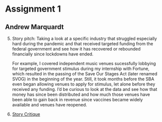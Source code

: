 # Assignment 1

## Andrew Marquardt

5. Story pitch: Taking a look at a specific industry that struggled especially hard during the pandemic and that received targeted funding from the federal government and see how it has recovered or rebounded financially since lockdowns have ended.

    For example, I covered independent music venues sucessfully lobbying for targeted government stimulus during my internship with Fortune, which resulted in the passing of the Save Our Stages Act (later renamed SVOG) in the beginning of the year. Still, it took months before the SBA even began allowing venues to apply for stimulus, let alone before they received any funding. I’d be curious to look at the data and see how that money has since been distributed and how much those venues have been able to gain back in revenue since vaccines became widely available and venues have reopened. 

4. [Story Critique](https://www.timesonline.com/news/20180107/making-living-off-of-selling-death-from-dealers-to-addicts-opioid-crisis-has-tentacles-that-reach-deep-into-beaver-county-communities)

